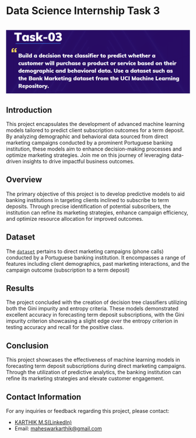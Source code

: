 # Data Science Internship Task 3
<br>
<img src="https://github.com/karthi-1212/PRODIGY_DS_03/blob/main/TS_3.png">

## Introduction
This project encapsulates the development of advanced machine learning models tailored to predict client subscription outcomes for a term deposit. By analyzing demographic and behavioral data sourced from direct marketing campaigns conducted by a prominent Portuguese banking institution, these models aim to enhance decision-making processes and optimize marketing strategies. Join me on this journey of leveraging data-driven insights to drive impactful business outcomes.

## Overview
The primary objective of this project is to develop predictive models to aid banking institutions in targeting clients inclined to subscribe to term deposits. Through precise identification of potential subscribers, the institution can refine its marketing strategies, enhance campaign efficiency, and optimize resource allocation for improved outcomes.

## Dataset
The <a href="https://github.com/karthi-1212/PRODIGY_DS_03/blob/main/modified_bank_data.csv">`dataset`</a> pertains to direct marketing campaigns (phone calls) conducted by a Portuguese banking institution. It encompasses a range of features including client demographics, past marketing interactions, and the campaign outcome (subscription to a term deposit)

## Results
The project concluded with the creation of decision tree classifiers utilizing both the Gini impurity and entropy criteria. These models demonstrated excellent accuracy in forecasting term deposit subscriptions, with the Gini impurity criterion showcasing a slight edge over the entropy criterion in testing accuracy and recall for the positive class.

## Conclusion
This project showcases the effectiveness of machine learning models in forecasting term deposit subscriptions during direct marketing campaigns. Through the utilization of predictive analytics, the banking institution can refine its marketing strategies and elevate customer engagement.

## Contact Information
For any inquiries or feedback regarding this project, please contact:

- <a href="https://www.linkedin.com/in/karthik-m-s1212/">KARTHIK M.S(LinkedIn)</a>
- Email: maheswarkarthik@gmail.com
